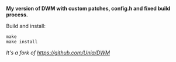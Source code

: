 
**My version of DWM with custom patches, config.h and fixed build process.**

Build and install:

	make
	make install

*It's a fork of https://github.com/Unia/DWM*

